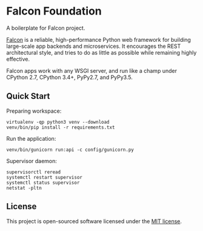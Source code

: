 # Falcon Foundation

A boilerplate for Falcon project.

[Falcon][falcon] is a reliable, high-performance Python web framework for building large-scale app backends and microservices. It encourages the REST architectural style, and tries to do as little as possible while remaining highly effective.

Falcon apps work with any WSGI server, and run like a champ under CPython 2.7, CPython 3.4+, PyPy2.7, and PyPy3.5.

## Quick Start

Preparing workspace:

```
virtualenv -qp python3 venv --download
venv/bin/pip install -r requirements.txt
```

Run the application:

```
venv/bin/gunicorn run:api -c config/gunicorn.py
```

Supervisor daemon:

```
supervisorctl reread
systemctl restart supervisor
systemctl status supervisor
netstat -pltn
```

## License

This project is open-sourced software licensed under the [MIT license](./license.txt).


[falcon]:https://falconframework.org/
